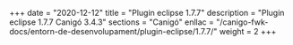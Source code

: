 +++
date        = "2020-12-12"
title       = "Plugin eclipse 1.7.7"
description = "Plugin eclipse 1.7.7 Canigó 3.4.3"
sections    = "Canigó"
enllac		= "/canigo-fwk-docs/entorn-de-desenvolupament/plugin-eclipse/1.7.7/"
weight		= 2
+++
